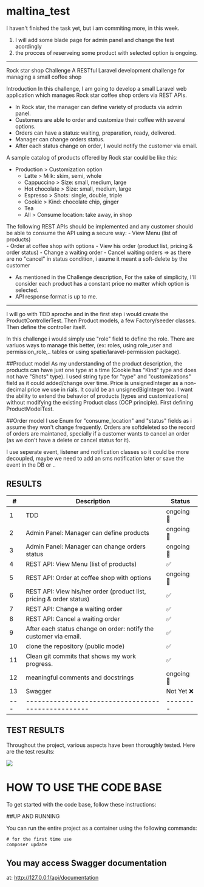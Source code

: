 # maltina_test

I haven't finished the task yet, but i am commiting more, in this week.

1. I will add some blade page for admin panel and change the test acordingly
2. the procces of reserveing some product with selected option is ongoing.
--------------------------------------------------------------------------------

Rock star shop Challenge
A RESTful Laravel development challenge for managing a small coffee shop

Introduction
In this challenge, I am going to develop a small Laravel web application which manages Rock star coffee shop orders via REST APIs.

- In Rock star, the manager can define variety of products via admin panel. 
- Customers are able to order and customize their coffee with several options. 
- Orders can have a status: waiting, preparation, ready, delivered. 
- Manager can change orders status.
- After each status change on order, I would notify the customer via email.

A sample catalog of products offered by Rock star could be like this:
   - Production > Customization option
     - Latte > Milk: skim, semi, whole
     - Cappuccino > Size: small, medium, large
     - Hot chocolate > Size: small, medium, large
     - Espresso > Shots: single, double, triple
     - Cookie > Kind: chocolate chip, ginger
     - Tea
     - All > Consume location: take away, in shop

The following REST APIs should be implemented and any customer should be able to consume the API using a secure way:
    - View Menu (list of products)        
    - Order at coffee shop with options
    - View his order (product list, pricing & order status)
    - Change a waiting order
    - Cancel waiting orders => as there are no "cancel" in status condition, i asume it meant a soft-delete by the customer

* As mentioned in the Challenge description, For the sake of simplicity, I'll consider each product has a constant price no matter which option is selected.
* API response format is up to me.
-------------------------------------------------------------------------------------------------------------------------------------------------------------

I will go with TDD aproche and in the first step i would create the ProductControllerTest. Then Product models, a few Factory/seeder classes. Then define the controller itself.

In this challenge i would simply use "role" field to define the role. There are variuos ways to manage this better, (ex: roles, using role_user and permission_role,.. tables or using spatie/laravel-permission package).

##Product model
As my understanding of the product description, the products can have just one type at a time (Cookie has "Kind" type and does not have "Shots" type).
I used string type for "type" and "customizations" field as it could added/change over time.
Price is unsignedInteger as a non-decimal price we use in rials. It could be an unsignedBigInteger too.
I want the ability to extend the behavior of products (types and customizations) without modifying the existing Product class (OCP principle). 
First defining ProductModelTest.

##Order model
I use Enum for "consume_location" and "status" fields as i assume they won't change frequently.
Orders are softdeleted so the record of orders are maintaned, specially if a customer wants to cancel an order (as we don't have a delete or cancel status for it).

I use seperate event, listener and notification classes so it could be more decoupled, maybe we need to add an sms notification later or save the event in the DB or ..


## RESULTS
| # 	| Description                                      	| Status 	|
|---	|--------------------------------------------------	|--------	|
| 1 	| TDD                                              	| ongoing 🔲|
| 2 	| Admin Panel: Manager can define products          | ongoing 🔲|
| 3 	| Admin Panel: Manager can change orders status     | ongoing 🔲|
| 4 	| REST API: View Menu (list of products)            | ✅|
| 5 	| REST API: Order at coffee shop with options       | ongoing 🔲|
| 6 	| REST API: View his/her order (product list, pricing & order status) | ✅|
| 7 	| REST API: Change a waiting order                  | ✅|
| 8 	| REST API: Cancel a waiting order                  | ✅|
| 9 	| After each status change on order: notify the customer via email.          | ✅|
| 10 	| clone the repository (public mode)               	| ✅|
| 11 	| Clean git commits that shows my work progress. 	  | ✅|
| 12 	| meaningful comments and docstrings                | ongoing 🔲|
| 13 	| Swagger 	                                        | Not Yet ❌|
|---	|--------------------------------------------------	|--------	|


## TEST RESULTS
Throughout the project, various aspects have been thoroughly tested. Here are the test results:

![](./docs/test-results.png)


# HOW TO USE THE CODE BASE
To get started with the code base, follow these instructions:

##UP AND RUNNING

You can run the entire project as a container using the following commands:

    # for the first time use 
    composer update
    
## You may access Swagger documentation

at: http://127.0.0.1/api/documentation
